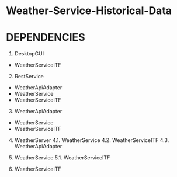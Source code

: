 # Weather-Service-Historical-Data

# DEPENDENCIES
1. DesktopGUI
  - WeatherServiceITF
  
2. RestService
  - WeatherApiAdapter
  - WeatherService
  - WeatherServiceITF

3. WeatherApiAdapter
  - WeatherService
  - WeatherServiceITF

4. WeatherServer
  4.1. WeatherService
  4.2. WeatherServiceITF
  4.3. WeatherApiAdapter

5. WeatherService
  5.1. WeatherServiceITF

6. WeatherServiceITF
